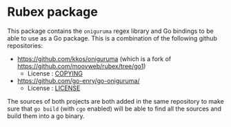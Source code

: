 # Rubex package

This package contains the `oniguruma` regex library and Go bindings to be able to use as a Go package. This is a combination of the following github repositories:

- https://github.com/kkos/oniguruma (which is a fork of https://github.com/moovweb/rubex/tree/go1)
    - License : [COPYING](COPYING)
- https://github.com/go-enry/go-oniguruma/
    - License : [LICENSE](LICENSE)

The sources of both projects are both added in the same repository to make sure that `go build` (with `cgo` enabled) will be able to find all the sources and build them into a go binary.